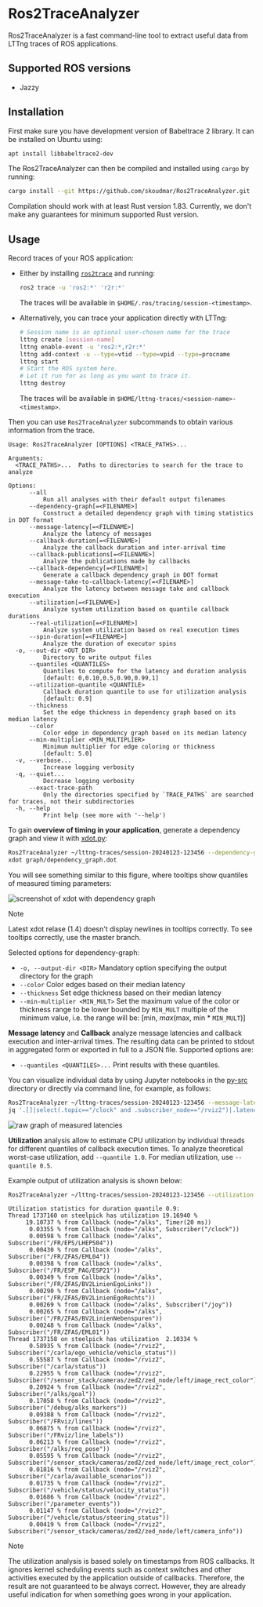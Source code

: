 # Ros2TraceAnalyzer

Ros2TraceAnalyzer is a fast command-line tool to extract useful data from LTTng traces of ROS applications.

## Supported ROS versions

- Jazzy

## Installation

First make sure you have development version of Babeltrace 2 library. It can be installed on Ubuntu using:

```sh
apt install libbabeltrace2-dev
```

The Ros2TraceAnalyzer can then be compiled and installed using `cargo` by running:

```sh
cargo install --git https://github.com/skoudmar/Ros2TraceAnalyzer.git
```

Compilation should work with at least Rust version 1.83. Currently, we
don't make any guarantees for minimum supported Rust version.

## Usage

Record traces of your ROS application:

- Either by installing [`ros2trace`][] and running:

  ```sh
  ros2 trace -u 'ros2:*' 'r2r:*'
  ```

  The traces will be available in `$HOME/.ros/tracing/session-<timestamp>`.

- Alternatively, you can trace your application directly with LTTng:

  ```sh
  # Session name is an optional user-chosen name for the trace
  lttng create [session-name]
  lttng enable-event -u 'ros2:*,r2r:*'
  lttng add-context -u --type=vtid --type=vpid --type=procname
  lttng start
  # Start the ROS system here.
  # Let it run for as long as you want to trace it.
  lttng destroy
  ```

  The traces will be available in `$HOME/lttng-traces/<session-name>-<timestamp>`.

Then you can use `Ros2TraceAnalyzer` subcommands to obtain various
information from the trace.

<!-- `$ cargo run -- -h | sed 's/ \[default:/\n          \[default:/g'` -->

```
Usage: Ros2TraceAnalyzer [OPTIONS] <TRACE_PATHS>...

Arguments:
  <TRACE_PATHS>...  Paths to directories to search for the trace to analyze

Options:
      --all
          Run all analyses with their default output filenames
      --dependency-graph[=<FILENAME>]
          Construct a detailed dependency graph with timing statistics in DOT format
      --message-latency[=<FILENAME>]
          Analyze the latency of messages
      --callback-duration[=<FILENAME>]
          Analyze the callback duration and inter-arrival time
      --callback-publications[=<FILENAME>]
          Analyze the publications made by callbacks
      --callback-dependency[=<FILENAME>]
          Generate a callback dependency graph in DOT format
      --message-take-to-callback-latency[=<FILENAME>]
          Analyze the latency between message take and callback execution
      --utilization[=<FILENAME>]
          Analyze system utilization based on quantile callback durations
      --real-utilization[=<FILENAME>]
          Analyze system utilization based on real execution times
      --spin-duration[=<FILENAME>]
          Analyze the duration of executor spins
  -o, --out-dir <OUT_DIR>
          Directory to write output files
      --quantiles <QUANTILES>
          Quantiles to compute for the latency and duration analysis
          [default: 0,0.10,0.5,0.90,0.99,1]
      --utilization-quantile <QUANTILE>
          Callback duration quantile to use for utilization analysis
          [default: 0.9]
      --thickness
          Set the edge thickness in dependency graph based on its median latency
      --color
          Color edge in dependency graph based on its median latency
      --min-multiplier <MIN_MULTIPLIER>
          Minimum multiplier for edge coloring or thickness
          [default: 5.0]
  -v, --verbose...
          Increase logging verbosity
  -q, --quiet...
          Decrease logging verbosity
      --exact-trace-path
          Only the directories specified by `TRACE_PATHS` are searched for traces, not their subdirectories
  -h, --help
          Print help (see more with '--help')
```

To gain **overview of timing in your application**, generate a
dependency graph and view it with [xdot.py][]:

```sh
Ros2TraceAnalyzer ~/lttng-traces/session-20240123-123456 --dependency-graph -o graph/ --thickness
xdot graph/dependency_graph.dot
```

You will see something similar to this figure, where tooltips show
quantiles of measured timing parameters:

![screenshot of xdot with dependency graph](./doc/alks-dep-graph.png)

> [!NOTE]
> Latest xdot relase (1.4) doesn't display newlines in tooltips
> correctly. To see tooltips correctly, use the master branch.

Selected options for dependency-graph:
- `-o, --output-dir <DIR>` Mandatory option specifying the output
  directory for the graph
- `--color` Color edges based on their median latency
- `--thickness` Set edge thickness based on their median latency
- `--min-multiplier <MIN_MULT>` Set the maximum value of the color or
  thickness range to be lower bounded by `MIN_MULT` multiple of the
  minimum value, i.e. the range will be: [min, _max_(max, min *
  `MIN_MULT`)]

**Message latency** and **Callback** analyze message latencies and
callback execution and inter-arrival times. The resulting data can be
printed to stdout in aggregated form or exported in full to a JSON
file. Supported options are:

- `--quantiles <QUANTILES>...` Print results with these quantiles.

You can visualize individual data by using Jupyter notebooks in the
[py-src](./py-src/) directory or directly via command line, for
example, as follows:

```sh
Ros2TraceAnalyzer ~/lttng-traces/session-20240123-123456 --message-latency -o json
jq '.[]|select(.topic=="/clock" and .subscriber_node=="/rviz2")|.latencies[]' json/message_latency.json | gnuplot -p -e 'plot "-"'
```

![raw graph of measured latencies](./doc/gnuplot-latency.png)

**Utilization** analysis allow to estimate CPU utilization by
individual threads for different quantiles of callback execution
times. To analyze theoretical worst-case utilization, add `--quantile 1.0`. For median utilization, use `--quantile 0.5`.

Example output of utilization analysis is shown below:

```sh
Ros2TraceAnalyzer ~/lttng-traces/session-20240123-123456 --utilization --utilization-quantile 0.9
```

```
Utilization statistics for duration quantile 0.9:
Thread 1737160 on steelpick has utilization 19.16940 %
     19.10737 % from Callback (node="/alks", Timer(20 ms))
      0.03355 % from Callback (node="/alks", Subscriber("/clock"))
      0.00598 % from Callback (node="/alks", Subscriber("/FR/EPS/LHEPS04"))
      0.00430 % from Callback (node="/alks", Subscriber("/FR/ZFAS/EML04"))
      0.00398 % from Callback (node="/alks", Subscriber("/FR/ESP_PAG/ESP21"))
      0.00349 % from Callback (node="/alks", Subscriber("/FR/ZFAS/BV2LinienEgoLinks"))
      0.00290 % from Callback (node="/alks", Subscriber("/FR/ZFAS/BV2LinienEgoRechts"))
      0.00269 % from Callback (node="/alks", Subscriber("/joy"))
      0.00265 % from Callback (node="/alks", Subscriber("/FR/ZFAS/BV2LinienNebenspuren"))
      0.00248 % from Callback (node="/alks", Subscriber("/FR/ZFAS/EML01"))
Thread 1737158 on steelpick has utilization  2.10334 %
      0.58935 % from Callback (node="/rviz2", Subscriber("/carla/ego_vehicle/vehicle_status"))
      0.55587 % from Callback (node="/rviz2", Subscriber("/carla/status"))
      0.22955 % from Callback (node="/rviz2", Subscriber("/sensor_stack/cameras/zed2/zed_node/left/image_rect_color"))
      0.20924 % from Callback (node="/rviz2", Subscriber("/alks/goal"))
      0.17058 % from Callback (node="/rviz2", Subscriber("/debug/alks_markers"))
      0.09388 % from Callback (node="/rviz2", Subscriber("/FRviz/lines"))
      0.06875 % from Callback (node="/rviz2", Subscriber("/FRviz/line_labels"))
      0.06213 % from Callback (node="/rviz2", Subscriber("/alks/req_pose"))
      0.05595 % from Callback (node="/rviz2", Subscriber("/sensor_stack/cameras/zed2/zed_node/left/image_rect_color"))
      0.01816 % from Callback (node="/rviz2", Subscriber("/carla/available_scenarios"))
      0.01735 % from Callback (node="/rviz2", Subscriber("/vehicle/status/velocity_status"))
      0.01686 % from Callback (node="/rviz2", Subscriber("/parameter_events"))
      0.01147 % from Callback (node="/rviz2", Subscriber("/vehicle/status/steering_status"))
      0.00419 % from Callback (node="/rviz2", Subscriber("/sensor_stack/cameras/zed2/zed_node/left/camera_info"))
```

> [!NOTE]
> The utilization analysis is based solely on timestamps from ROS
> callbacks. It ignores kernel scheduling events such as context
> switches and other activities executed by the application outside of
> callbacks. Therefore, the result are not guaranteed to be always
> correct. However, they are already useful indication for when
> something goes wrong in your application.


[`ros2trace`]: https://index.ros.org/p/ros2trace/
[xdot.py]: https://github.com/jrfonseca/xdot.py
